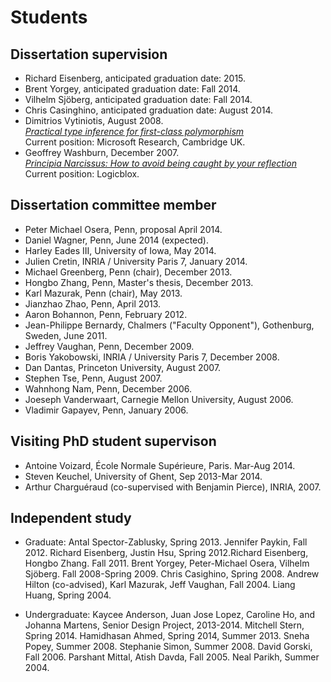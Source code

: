 Students
========

## Dissertation supervision
  - Richard Eisenberg, anticipated graduation date: 2015.
  - Brent Yorgey, anticipated graduation date: Fall 2014.
  - Vilhelm Sjöberg, anticipated graduation date: Fall 2014.
  - Chris Casinghino, anticipated graduation date: August 2014.
  - Dimitrios Vytiniotis, August 2008.  
   [*Practical type inference for first-class polymorphism*](http://repository.upenn.edu/dissertations/AAI3328671/)  
   Current position: Microsoft Research, Cambridge UK.
  - Geoffrey Washburn, December 2007.    
   [*Principia Narcissus: How to avoid being caught by your reflection*](http://repository.upenn.edu/dissertations/AAI3292086/)  
   Current position: Logicblox.

## Dissertation committee member
  - Peter Michael Osera, Penn, proposal April 2014.
  - Daniel Wagner, Penn, June 2014 (expected).
  - Harley Eades III, University of Iowa, May 2014.
  - Julien Cretin, INRIA / University Paris 7, January 2014. 
  - Michael Greenberg, Penn (chair), December 2013.
  - Hongbo Zhang, Penn, Master's thesis, December 2013.
  - Karl Mazurak, Penn (chair), May 2013.
  - Jianzhao Zhao, Penn, April 2013. 
  - Aaron Bohannon, Penn, February 2012.
  - Jean-Philippe Bernardy, Chalmers ("Faculty Opponent"), Gothenburg, Sweden, June 2011.
  - Jeffrey Vaughan, Penn, December 2009.
  - Boris Yakobowski, INRIA / University Paris 7, December 2008.
  - Dan Dantas, Princeton University, August 2007.
  - Stephen Tse, Penn, August 2007.
  - Wahnhong Nam, Penn, December 2006.
  - Joeseph Vanderwaart, Carnegie Mellon University, August 2006.
  - Vladimir Gapayev, Penn, January 2006.

## Visiting PhD student supervison

  - Antoine Voizard, École Normale Supérieure, Paris. Mar-Aug 2014.
  - Steven Keuchel, University of Ghent, Sep 2013-Mar 2014.
  - Arthur Charguéraud (co-supervised with Benjamin Pierce),  INRIA, 2007.

## Independent study

  - Graduate: Antal Spector-Zablusky, Spring 2013. Jennifer Paykin, Fall 2012.
  Richard Eisenberg, Justin Hsu, Spring 2012.Richard Eisenberg, Hongbo
  Zhang. Fall 2011.  Brent Yorgey, Peter-Michael Osera, Vilhelm
  Sjöberg. Fall 2008-Spring 2009. Chris Casighino, Spring 2008. Andrew
  Hilton (co-advised), Karl Mazurak, Jeff Vaughan, Fall 2004.  Liang Huang,
  Spring 2004.
  
  - Undergraduate: Kaycee Anderson, Juan Jose Lopez, Caroline Ho, and Johanna
  Martens, Senior Design Project, 2013-2014.  Mitchell Stern, Spring 2014. 
  Hamidhasan Ahmed, Spring 2014, Summer 2013. Sneha Popey, Summer 2008. 
  Stephanie Simon, Summer 2008. David Gorski, Fall 2006.  Parshant
  Mittal, Atish Davda, Fall 2005. Neal Parikh, Summer 2004.
